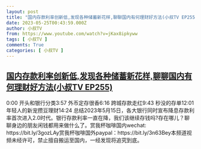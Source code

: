 ```yaml
---
layout: post
title: "国内存款利率创新低,发现各种储蓄新花样,聊聊国内有何理财好方法(小叔TV EP255)"
date: 2023-05-25T00:43:59.000Z
author: 小叔TV
from: https://www.youtube.com/watch?v=jKax8ipkyww
tags: [ 小叔TV ]
comments: True
categories: [ 小叔TV ]
---
```

<!--1684975439000-->
[国内存款利率创新低,发现各种储蓄新花样,聊聊国内有何理财好方法(小叔TV EP255)](https://www.youtube.com/watch?v=jKax8ipkyww)
------

<div>
0:00 开头和银行分类3:57 外币定存很香6:16 跨城存款走红9:43 秒没的存单12:01 年轻人的新宠攒豆理财14:24 总结2023年5月15日，各大银行同时宣布降息存款利率首次进入2.0时代。银行存款利率一直在降，我们该继续存钱吗?存在哪儿？聊聊身边的朋友闲钱都用来做什么了。赏我杯咖啡国内wechat: https://bit.ly/3gozLAy赏我杯咖啡国外paypal：https://bit.ly/3n63Bey本频道视频未经许可，禁止擅自搬运至国内，一经发现将追究到底。
</div>
